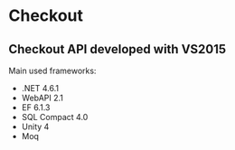 # Checkout

## Checkout API developed with VS2015

Main used frameworks:
- .NET 4.6.1
- WebAPI 2.1
- EF 6.1.3
- SQL Compact 4.0
- Unity 4
- Moq
